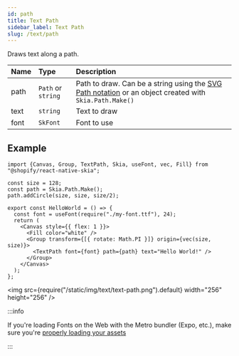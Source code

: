```yaml
---
id: path
title: Text Path
sidebar_label: Text Path
slug: /text/path
---
```


Draws text along a path.

| Name        | Type               |  Description                                                 |
|:------------|:-------------------|:-------------------------------------------------------------|
| path        | `Path` or `string` | Path to draw. Can be a string using the [SVG Path notation](https://developer.mozilla.org/en-US/docs/Web/SVG/Tutorial/Paths#line_commands) or an object created with `Skia.Path.Make()` |
| text        | `string`           | Text to draw                                                 |
| font        | `SkFont`             | Font to use                                                  |

## Example

```tsx twoslash
import {Canvas, Group, TextPath, Skia, useFont, vec, Fill} from "@shopify/react-native-skia";

const size = 128;
const path = Skia.Path.Make();
path.addCircle(size, size, size/2);

export const HelloWorld = () => {
  const font = useFont(require("./my-font.ttf"), 24);
  return (
    <Canvas style={{ flex: 1 }}>
      <Fill color="white" />
      <Group transform={[{ rotate: Math.PI }]} origin={vec(size, size)}>
        <TextPath font={font} path={path} text="Hello World!" />
      </Group>
    </Canvas>
  );
};
```

<img src={require("/static/img/text/text-path.png").default} width="256" height="256" />

:::info

If you're loading Fonts on the Web with the Metro bundler (Expo, etc.), make sure you're [properly loading your assets](https://shopify.github.io/react-native-skia/docs/getting-started/web#loading-assets-on-the-web)

:::